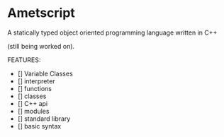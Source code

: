 # Ametscript
A statically typed object oriented programming language written in C++

(still being worked on).

FEATURES:
- [] Variable Classes
- [] interpreter
- [] functions
- [] classes 
- [] C++ api
- [] modules
- [] standard library
- [] basic syntax
